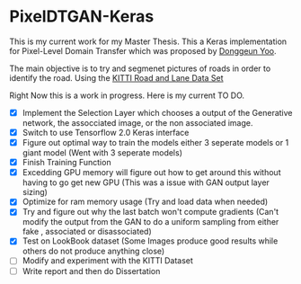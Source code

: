 # PixelDTGAN-Keras

This is my current work for my Master Thesis. This a Keras implementation for Pixel-Level Domain Transfer which was proposed by [Donggeun Yoo](https://dgyoo.github.io/). 

The main objective is to try and segmenet pictures of roads in order to identify the road. Using the [KITTI Road and Lane Data Set](http://www.cvlibs.net/datasets/kitti/eval_road.php)

Right Now this is a work in progress. Here is my current TO DO.

* [x] Implement the Selection Layer which chooses a output of the Generative network, the assocciated image, or the non associated image.
* [x] Switch to use Tensorflow 2.0 Keras interface 
* [x] Figure out optimal way to train the models either 3 seperate models or 1 giant model (Went with 3 seperate models)
* [x] Finish Training Function
* [x] Excedding GPU memory will figure out how to get around this without having to go get new GPU (This was a issue with GAN output layer sizing)
* [x] Optimize for ram memory usage (Try and load data when needed)
* [x] Try and figure out why the last batch won't compute gradients (Can't modify the output from the GAN to do a uniform  sampling from either fake , associated or disassociated)
* [x] Test on LookBook dataset (Some Images produce good results while others do not produce anything close)
* [ ] Modify and experiment with the KITTI Dataset 
* [ ] Write report and then do Dissertation
